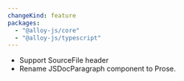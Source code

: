 ```yaml
---
changeKind: feature
packages:
  - "@alloy-js/core"
  - "@alloy-js/typescript"
---
```


- Support SourceFile header
- Rename JSDocParagraph component to Prose.